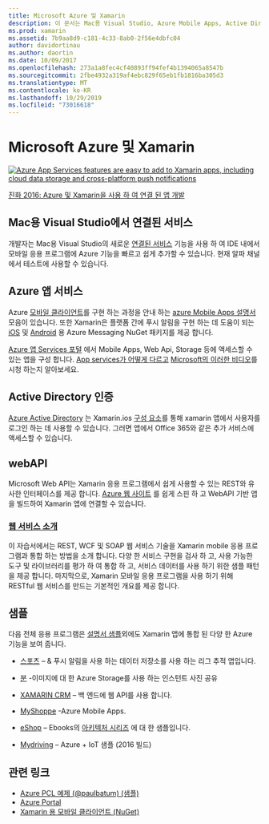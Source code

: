 ```yaml
---
title: Microsoft Azure 및 Xamarin
description: 이 문서는 Mac용 Visual Studio, Azure Mobile Apps, Active Directory 인증 및 WebAPI의 연결된 서비스에 대 한 설명서에 연결 되어 있습니다.
ms.prod: xamarin
ms.assetid: 7b9aa8d9-c181-4c33-8ab0-2f56e4dbfc04
author: davidortinau
ms.author: daortin
ms.date: 10/09/2017
ms.openlocfilehash: 273a1a8fec4cf40893ff94fef4b1394065a8547b
ms.sourcegitcommit: 2fbe4932a319af4ebc829f65eb1fb1816ba305d3
ms.translationtype: MT
ms.contentlocale: ko-KR
ms.lasthandoff: 10/29/2019
ms.locfileid: "73016618"
---
```

# <a name="microsoft-azure-and-xamarin"></a>Microsoft Azure 및 Xamarin

[![](images/evolve-mikej-azure-sml.png "Azure App Services features are easy to add to Xamarin apps, including cloud data storage and cross-platform push notifications")](https://evolve.xamarin.com/session/56ec886fde91c6253c277bc6)

[진화 2016: Azure 및 Xamarin을 사용 하 여 연결 된 앱 개발](https://evolve.xamarin.com/session/56ec886fde91c6253c277bc6)

## <a name="connected-services-in-visual-studio-for-mac"></a>Mac용 Visual Studio에서 연결된 서비스

개발자는 Mac용 Visual Studio의 새로운 [연결된 서비스](connected-services.md) 기능을 사용 하 여 IDE 내에서 모바일 응용 프로그램에 Azure 기능을 빠르고 쉽게 추가할 수 있습니다. 현재 알파 채널에서 테스트에 사용할 수 있습니다.

## <a name="azure-app-services"></a>Azure 앱 서비스

Azure [모바일 클라이언트](https://www.nuget.org/packages/Microsoft.Azure.Mobile.Client/)를 구현 하는 과정을 안내 하는 [azure Mobile Apps 설명서](~/cross-platform/data-cloud/mobile-apps.md) 모음이 있습니다.
또한 Xamarin은 플랫폼 간에 푸시 알림을 구현 하는 데 도움이 되는 [iOS](https://www.nuget.org/packages/Xamarin.Azure.NotificationHubs.iOS/) 및 [Android](https://www.nuget.org/packages/Xamarin.Azure.NotificationHubs.Android/) 용 Azure Messaging NuGet 패키지를 제공 합니다.

[Azure 앱 Services 포털](https://portal.azure.com/) 에서 Mobile Apps, Web Api, Storage 등에 액세스할 수 있는 앱을 구성 합니다. [App services가 어떻게 다르고](https://azure.microsoft.com/updates/whats-new-with-azure-app-service/) [Microsoft의 이러한 비디오](https://azure.microsoft.com/campaigns/azure-march-announcement/)를 시청 하는지 알아보세요.

## <a name="active-directory-authentication"></a>Active Directory 인증

[Azure Active Directory](~/cross-platform/data-cloud/active-directory/index.md) 는 Xamarin.ios [구성 요소](https://www.nuget.org/packages/Xamarin.Auth/)를 통해 xamarin 앱에서 사용자를 로그인 하는 데 사용할 수 있습니다.
그러면 앱에서 Office 365와 같은 추가 서비스에 액세스할 수 있습니다.

## <a name="webapi"></a>webAPI

Microsoft Web API는 Xamarin 응용 프로그램에서 쉽게 사용할 수 있는 REST와 유사한 인터페이스를 제공 합니다.
[Azure 웹 사이트](https://trywebsites.azurewebsites.net/) 를 쉽게 스핀 하 고 WebAPI 기반 앱을 빌드하여 Xamarin 앱에 연결할 수 있습니다.

### <a name="introduction-to-web-servicescross-platformdata-cloudweb-servicesindexmd"></a>[웹 서비스 소개](~/cross-platform/data-cloud/web-services/index.md)

이 자습서에서는 REST, WCF 및 SOAP 웹 서비스 기술을 Xamarin mobile 응용 프로그램과 통합 하는 방법을 소개 합니다. 다양 한 서비스 구현을 검사 하 고, 사용 가능한 도구 및 라이브러리를 평가 하 여 통합 하 고, 서비스 데이터를 사용 하기 위한 샘플 패턴을 제공 합니다. 마지막으로, Xamarin 모바일 응용 프로그램을 사용 하기 위해 RESTful 웹 서비스를 만드는 기본적인 개요를 제공 합니다.

## <a name="samples"></a>샘플

다음 전체 응용 프로그램은 [설명서 샘플](https://github.com/xamarin/mobile-samples/tree/master/Azure)외에도 Xamarin 앱에 통합 된 다양 한 Azure 기능을 보여 줍니다.

- [스포츠](https://github.com/xamarin/Sport) – & 푸시 알림을 사용 하는 데이터 저장소를 사용 하는 리그 추적 앱입니다.
- [분](https://github.com/pierceboggan/Moments) -이미지에 대 한 Azure Storage를 사용 하는 인스턴트 사진 공유
- [XAMARIN CRM](https://github.com/xamarin/app-crm) – 백 엔드에 웹 API를 사용 합니다.
- [MyShoppe](https://github.com/jamesmontemagno/MyShoppe) -Azure Mobile Apps.

- [eShop](https://github.com/dotnet-architecture/eShopOnContainers) – Ebooks의 [아키텍처 시리즈](https://www.microsoft.com/net/learn/architecture) 에 대 한 샘플입니다.
- [Mydriving](https://azure.microsoft.com/campaigns/mydriving/) – Azure + IoT 샘플 (2016 빌드)

## <a name="related-links"></a>관련 링크

- [Azure PCL 예제 (@paulbatum) (샘플)](https://github.com/paulbatum/mobile-services-xamarin-pcl)
- [Azure Portal](https://azure.microsoft.com/)
- [Xamarin 용 모바일 클라이언트 (NuGet)](https://www.nuget.org/packages/Microsoft.Azure.Mobile.Client/)
